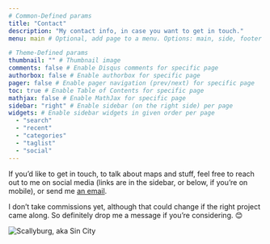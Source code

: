 ```yaml
---
# Common-Defined params
title: "Contact"
description: "My contact info, in case you want to get in touch."
menu: main # Optional, add page to a menu. Options: main, side, footer

# Theme-Defined params
thumbnail: "" # Thumbnail image
comments: false # Enable Disqus comments for specific page
authorbox: false # Enable authorbox for specific page
pager: false # Enable pager navigation (prev/next) for specific page
toc: true # Enable Table of Contents for specific page
mathjax: false # Enable MathJax for specific page
sidebar: "right" # Enable sidebar (on the right side) per page
widgets: # Enable sidebar widgets in given order per page
  - "search"
  - "recent"
  - "categories"
  - "taglist"
  - "social"
---
```


If you’d like to get in touch, to talk about maps and stuff, feel free to reach out to me on social media (links are in the sidebar, or below, if you’re on mobile), or send me [an email](mailto:hello@adamsarpatki.com).

I don’t take commissions yet, although that could change if the right project came along. So definitely drop me a message if you’re considering. 😊

![Scallyburg, aka Sin City](/img/scallyburg_watermark.jpg)